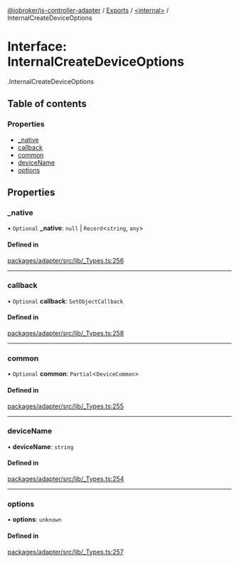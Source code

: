 [@iobroker/js-controller-adapter](../README.md) / [Exports](../modules.md) / [<internal\>](../modules/internal_.md) / InternalCreateDeviceOptions

# Interface: InternalCreateDeviceOptions

[<internal>](../modules/internal_.md).InternalCreateDeviceOptions

## Table of contents

### Properties

- [\_native](internal_.InternalCreateDeviceOptions.md#_native)
- [callback](internal_.InternalCreateDeviceOptions.md#callback)
- [common](internal_.InternalCreateDeviceOptions.md#common)
- [deviceName](internal_.InternalCreateDeviceOptions.md#devicename)
- [options](internal_.InternalCreateDeviceOptions.md#options)

## Properties

### \_native

• `Optional` **\_native**: ``null`` \| `Record`<`string`, `any`\>

#### Defined in

[packages/adapter/src/lib/_Types.ts:256](https://github.com/ioBroker/ioBroker.js-controller/blob/cbd40230/packages/adapter/src/lib/_Types.ts#L256)

___

### callback

• `Optional` **callback**: `SetObjectCallback`

#### Defined in

[packages/adapter/src/lib/_Types.ts:258](https://github.com/ioBroker/ioBroker.js-controller/blob/cbd40230/packages/adapter/src/lib/_Types.ts#L258)

___

### common

• `Optional` **common**: `Partial`<`DeviceCommon`\>

#### Defined in

[packages/adapter/src/lib/_Types.ts:255](https://github.com/ioBroker/ioBroker.js-controller/blob/cbd40230/packages/adapter/src/lib/_Types.ts#L255)

___

### deviceName

• **deviceName**: `string`

#### Defined in

[packages/adapter/src/lib/_Types.ts:254](https://github.com/ioBroker/ioBroker.js-controller/blob/cbd40230/packages/adapter/src/lib/_Types.ts#L254)

___

### options

• **options**: `unknown`

#### Defined in

[packages/adapter/src/lib/_Types.ts:257](https://github.com/ioBroker/ioBroker.js-controller/blob/cbd40230/packages/adapter/src/lib/_Types.ts#L257)
